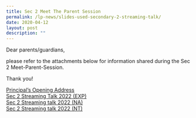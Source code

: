 ```yaml
---
title: Sec 2 Meet The Parent Session
permalink: /lp-news/slides-used-secondary-2-streaming-talk/
date: 2020-04-12
layout: post
description: ""
---
```

Dear parents/guardians,

please refer to the attachments below for information shared during the Sec 2 Meet-Parent-Session.

Thank you!

[Principal’s Opening Address](/files/Ps-Opening-Address-website.pdf) <br>
[Sec 2 Streaming Talk 2022 (EXP)](/files/Sec-2-Streaming-Talk-2022-EXP-website-final.pdf) <br>
[Sec 2 Streaming talk 2022 (NA)](/files/Sec-2-Streaming-talk-2022-NA_website.pdf) <br>
[Sec 2 Streaming talk 2022 (NT)](/files/Sec-2-Streaming-talk-2022-NT-website.pdf)
